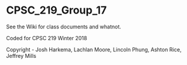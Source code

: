# CPSC_219_Group_17

See the Wiki for class documents and whatnot.

Coded for CPSC 219 Winter 2018

Copyright - Josh Harkema, Lachlan Moore, Lincoln Phung, Ashton Rice, Jeffrey Mills
